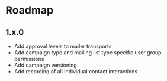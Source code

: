 # Roadmap

## 1.x.0
- Add approval levels to mailer transports
- Add campaign type and mailing list type specific user group permissions
- Add campaign versioning
- Add recording of all individual contact interactions